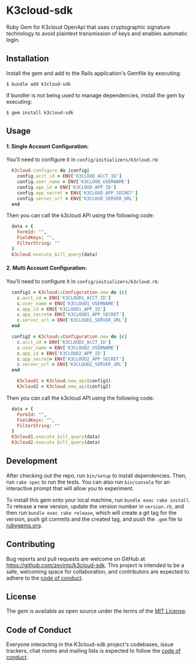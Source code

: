 # K3cloud-sdk
Ruby Gem for K3cloud OpenApi that uses cryptographic signature technology to avoid plaintext transmission of keys and enables automatic login.

## Installation

Install the gem and add to the Rails application's Gemfile by executing:

    $ bundle add k3cloud-sdk

If bundler is not being used to manage dependencies, install the gem by executing:

    $ gem install k3cloud-sdk

## Usage

#### 1. Single Account Configuration:
You'll need to configure it in `config/initializers/k3cloud.rb`:

```ruby
  K3cloud.configure do |config|
    config.acct_id = ENV['K3CLOUD_ACCT_ID']
    config.user_name = ENV['K3CLOUD_USERNAME']
    config.app_id = ENV['K3CLOUD_APP_ID']
    config.app_secret = ENV['K3CLOUD_APP_SECRET']
    config.server_url = ENV['K3CLOUD_SERVER_URL']
  end
```

Then you can call the k3cloud API using the following code:
```ruby
  data = {
    FormId: "",
    FieldKeys: "",
    FilterString: ""
  }
  K3cloud.execute_bill_query(data)
```

#### 2. Multi Account Configuration:
You'll need to configure it in `config/initializers/k3cloud.rb`:

```ruby
  config1 = K3cloud::Configuration.new do |c|
    c.acct_id = ENV['K3CLOUD1_ACCT_ID']
    c.user_name = ENV['K3CLOUD1_USERNAME']
    c.app_id = ENV['K3CLOUD1_APP_ID']
    c.app_secret= ENV['K3CLOUD1_APP_SECRET']
    c.server_url = ENV['K3CLOUD1_SERVER_URL']
  end

  config2 = K3cloud::Configuration.new do |c|
    c.acct_id = ENV['K3CLOUD2_ACCT_ID']
    c.user_name = ENV['K3CLOUD2_USERNAME']
    c.app_id = ENV['K3CLOUD2_APP_ID']
    c.app_secret= ENV['K3CLOUD2_APP_SECRET']
    c.server_url = ENV['K3CLOUD2_SERVER_URL']
  end

    K3cloud1 = K3cloud.new_api(config1)
    K3cloud2 = K3cloud.new_api(config2)
```

Then you can call the k3cloud API using the following code:
```ruby
  data = {
    FormId: "",
    FieldKeys: "",
    FilterString: ""
  }
  K3cloud1.execute_bill_query(data)
  K3cloud2.execute_bill_query(data)
```

## Development

After checking out the repo, run `bin/setup` to install dependencies. Then, run `rake spec` to run the tests. You can also run `bin/console` for an interactive prompt that will allow you to experiment.

To install this gem onto your local machine, run `bundle exec rake install`. To release a new version, update the version number in `version.rb`, and then run `bundle exec rake release`, which will create a git tag for the version, push git commits and the created tag, and push the `.gem` file to [rubygems.org](https://rubygems.org).

## Contributing

Bug reports and pull requests are welcome on GitHub at https://github.com/zevinto/k3cloud-sdk. 
This project is intended to be a safe, welcoming space for collaboration, and contributors are expected to adhere to the [code of conduct](https://github.com/zevinto/k3cloud-sdk/blob/main/CODE_OF_CONDUCT.md).

## License

The gem is available as open source under the terms of the [MIT License](https://opensource.org/licenses/MIT).

## Code of Conduct

Everyone interacting in the K3cloud-sdk project's codebases, issue trackers, chat rooms and mailing lists is expected to follow the [code of conduct](https://github.com/zevinto/k3cloud-sdk/blob/master/CODE_OF_CONDUCT.md).
